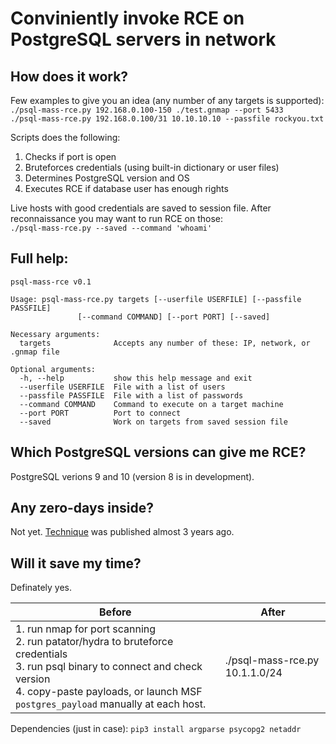 Conviniently invoke RCE on PostgreSQL servers in network
=======

How does it work?
--------
Few examples to give you an idea (any number of any targets is supported):   
`./psql-mass-rce.py 192.168.0.100-150 ./test.gnmap --port 5433`   
`./psql-mass-rce.py 192.168.0.100/31 10.10.10.10 --passfile rockyou.txt`    


Scripts does the following:
1. Checks if port is open
2. Bruteforces credentials (using built-in dictionary or user files)
3. Determines PostgreSQL version and OS
4. Executes RCE if database user has enough rights

Live hosts with good credentials are saved to session file. After reconnaissance you may want to run RCE on those:   
`./psql-mass-rce.py --saved --command 'whoami'`   

Full help:
--------
```
psql-mass-rce v0.1

Usage: psql-mass-rce.py targets [--userfile USERFILE] [--passfile PASSFILE]
               [--command COMMAND] [--port PORT] [--saved]

Necessary arguments:
  targets              Accepts any number of these: IP, network, or .gnmap file

Optional arguments:
  -h, --help           show this help message and exit
  --userfile USERFILE  File with a list of users
  --passfile PASSFILE  File with a list of passwords
  --command COMMAND    Command to execute on a target machine
  --port PORT          Port to connect
  --saved              Work on targets from saved session file
```

Which PostgreSQL versions can give me RCE?
--------
PostgreSQL verions 9 and 10 (version 8 is in development).


Any zero-days inside?
--------
Not yet. [Technique](http://dsrbr.blogspot.ru/2015/04/os-command-execution-in-postgresql-93.html) was published almost 3 years ago.


Will it save my time?
--------
Definately yes.

| Before 	| After 	|
|--------	|-------	|
| 1. run nmap for port scanning<br/>2. run patator/hydra to bruteforce credentials<br/>3. run psql binary to connect and check version<br/>4. copy-paste payloads, or launch MSF `postgres_payload` manually at each host.     | ./psql-mass-rce.py 10.1.1.0/24 |


Dependencies (just in case): `pip3 install argparse psycopg2 netaddr`
